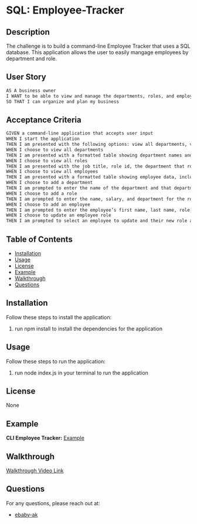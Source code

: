 # SQL: Employee-Tracker

## Description

The challenge is to build a command-line Employee Tracker that uses a SQL database. This application allows the user to easily mangage employees by department and role.

## User Story

```md
AS A business owner
I WANT to be able to view and manage the departments, roles, and employees in my company
SO THAT I can organize and plan my business
```

## Acceptance Criteria

```md
GIVEN a command-line application that accepts user input
WHEN I start the application
THEN I am presented with the following options: view all departments, view all roles, view all employees, add a department, add a role, add an employee, and update an employee role
WHEN I choose to view all departments
THEN I am presented with a formatted table showing department names and department ids
WHEN I choose to view all roles
THEN I am presented with the job title, role id, the department that role belongs to, and the salary for that role
WHEN I choose to view all employees
THEN I am presented with a formatted table showing employee data, including employee ids, first names, last names, job titles, departments, salaries, and managers that the employees report to
WHEN I choose to add a department
THEN I am prompted to enter the name of the department and that department is added to the database
WHEN I choose to add a role
THEN I am prompted to enter the name, salary, and department for the role and that role is added to the database
WHEN I choose to add an employee
THEN I am prompted to enter the employee’s first name, last name, role, and manager, and that employee is added to the database
WHEN I choose to update an employee role
THEN I am prompted to select an employee to update and their new role and this information is updated in the database
```
## Table of Contents
- [Installation](#installation)
- [Usage](#usage)
- [License](#license)
- [Example](#example)
- [Walkthrough](#walkthrough)
- [Questions](#questions)

## Installation
Follow these steps to install the application:
1. run npm install to install the dependencies for the application

## Usage
Follow these steps to run the application:
1. run node index.js in your terminal to run the application

## License
None


## Example
**CLI Employee Tracker:**
[Example]()

## Walkthrough
[Walkthrough Video Link]()

## Questions
For any questions, please reach out at:
- [ebaby-ak](https://github.com/ebaby-ak)
